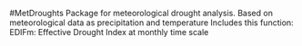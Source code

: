 #MetDroughts
Package for meteorological drought analysis. Based on meteorological data as precipitation and temperature
Includes this function:
EDIFm: Effective Drought Index at monthly time scale
